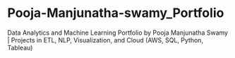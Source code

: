 # Pooja-Manjunatha-swamy_Portfolio
Data Analytics and Machine Learning Portfolio by Pooja Manjunatha Swamy | Projects in ETL, NLP, Visualization, and Cloud (AWS, SQL, Python, Tableau)
